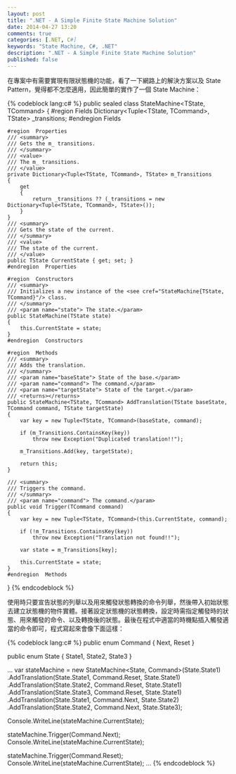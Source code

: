 ```yaml
---
layout: post
title: ".NET - A Simple Finite State Machine Solution"
date: 2014-04-27 13:20
comments: true
categories: [.NET, C#]
keywords: "State Machine, C#, .NET"
description: ".NET - A Simple Finite State Machine Solution"
published: false
---
```


在專案中有需要實現有限狀態機的功能，看了一下網路上的解決方案以及 State Pattern，覺得都不怎麼適用，因此簡單的實作了一個 State Machine：  

{% codeblock lang:c# %} 
public sealed class StateMachine<TState, TCommand>
{
    #region  Fields
    Dictionary<Tuple<TState, TCommand>, TState> _transitions;
    #endregion  Fields

    #region  Properties
    /// <summary>
    /// Gets the m_ transitions.
    /// </summary>
    /// <value>
    /// The m_ transitions.
    /// </value>
    private Dictionary<Tuple<TState, TCommand>, TState> m_Transitions
    {
        get
        {
            return _transitions ?? (_transitions = new Dictionary<Tuple<TState, TCommand>, TState>());
        }
    }
    /// <summary>
    /// Gets the state of the current.
    /// </summary>
    /// <value>
    /// The state of the current.
    /// </value>
    public TState CurrentState { get; set; }
    #endregion  Properties

    #region  Constructors
    /// <summary>
    /// Initializes a new instance of the <see cref="StateMachine{TState, TCommand}"/> class.
    /// </summary>
    /// <param name="state"> The state.</param>
    public StateMachine(TState state)
    {
        this.CurrentState = state;
    }
    #endregion  Constructors

    #region  Methods
    /// <summary>
    /// Adds the translation.
    /// </summary>
    /// <param name="baseState"> State of the base.</param>
    /// <param name="command"> The command.</param>
    /// <param name="targetState"> State of the target.</param>
    /// <returns></returns>
    public StateMachine<TState, TCommand> AddTranslation(TState baseState, TCommand command, TState targetState)
    {
        var key = new Tuple<TState, TCommand>(baseState, command);

        if (m_Transitions.ContainsKey(key))
            throw new Exception("Duplicated translation!!");

        m_Transitions.Add(key, targetState);

        return this;
    }

    /// <summary>
    /// Triggers the command.
    /// </summary>
    /// <param name="command"> The command.</param>
    public void Trigger(TCommand command)
    {
        var key = new Tuple<TState, TCommand>(this.CurrentState, command);

        if (!m_Transitions.ContainsKey(key))
            throw new Exception("Translation not found!!");

        var state = m_Transitions[key];

        this.CurrentState = state;
    }
    #endregion  Methods
}
{% endcodeblock %}


使用時只要宣告狀態的列舉以及用來觸發狀態轉換的命令列舉，然後帶入初始狀態去建立狀態機的物件實體。接著設定狀態機的狀態轉換，設定時需指定觸發時的狀態、用來觸發的命令、以及轉換後的狀態。最後在程式中適當的時機點插入觸發適當的命令即可，程式寫起來會像下面這樣：

{% codeblock lang:c# %} 
public enum Command
{
    Next,
    Reset
}

public enum State
{
    State1,
    State2,
    State3
}

...
var stateMachine = new StateMachine<State, Command>(State.State1)
    .AddTranslation(State.State1, Command.Reset, State.State1)
    .AddTranslation(State.State2, Command.Reset, State.State1)
    .AddTranslation(State.State3, Command.Reset, State.State1)
    .AddTranslation(State.State1, Command.Next, State.State2)
    .AddTranslation(State.State2, Command.Next, State.State3);

Console.WriteLine(stateMachine.CurrentState);

stateMachine.Trigger(Command.Next);
Console.WriteLine(stateMachine.CurrentState);

stateMachine.Trigger(Command.Reset);
Console.WriteLine(stateMachine.CurrentState);
...
{% endcodeblock %}
